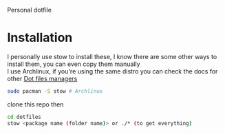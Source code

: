 Personal dotfile

# Installation

I personally use stow to install these, I know there are some other ways to install them, you can even copy them manually
<br/>I use Archlinux, if you're using the same distro you can check the docs for other [Dot files managers](https://wiki.archlinux.org/title/Dotfiles)

```bash
sudo pacman -S stow # Archlinux
```

clone this repo then

```bash
cd dotfiles
stow <package name (folder name)> or ./* (to get everything)
```
